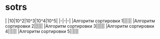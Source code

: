 # sotrs
| |10|10^2|10^3|10^4|10^5|
|-|-|-|
|Алгоритм сортировки 1||||||
|Алгоритм сортировки 2||||||
|Алгоритм сортировки 3||||||
|Алгоритм сортировки 4||||||
|Алгоритм сортировки 5||||||
